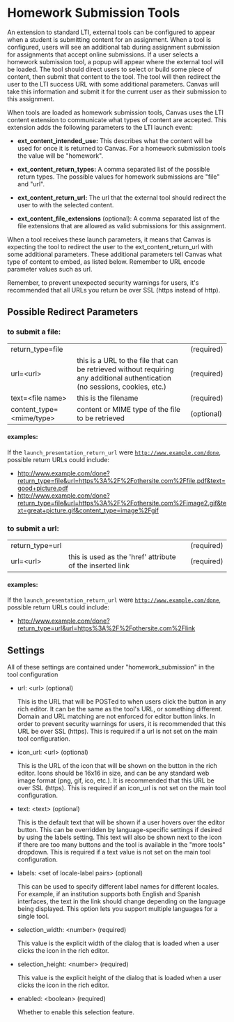 Homework Submission Tools
=================================

An extension to standard LTI, external tools can be configured
to appear when a student is submitting content for an assignment.
When a tool is configured, users will see an additional tab during
assignment submission for assignments that accept online submissions.
If a user selects a homework submission tool, a popup will appear
where the external tool will be loaded. The tool should direct users
to select or build some piece of content, then submit that content to
the tool. The tool will then redirect the user to the LTI success URL
with some additional parameters. Canvas will take this information and
submit it for the current user as their submission to this assignment.

When tools are loaded as homework submission tools, Canvas uses the
LTI content extension to communicate what types of content are
accepted.  This extension adds the following parameters to the LTI
launch event:

-   <b>ext\_content\_intended\_use:</b> This describes what the content will be used
    for once it is returned to Canvas. For a homework submission tools the
    value will be "homework".

-   <b>ext\_content\_return\_types:</b> A comma separated list of the possible return
    types.  The possible values for homework submissions are "file" and "url".

-   <b>ext\_content\_return\_url:</b> The url that the external tool should redirect
    the user to with the selected content.

-   <b>ext\_content\_file\_extensions</b> (optional): A comma separated list of the file
    extensions that are allowed as valid submissions for this assignment.

When a tool receives these launch parameters, it means that Canvas is
expecting the tool to redirect the user to the ext_content_return_url
with some additional parameters. These additional parameters tell
Canvas what type of content to embed, as listed below. Remember to
URL encode parameter values such as url.

Remember, to prevent unexpected security warnings for users, it's recommended
that all URLs you return be over SSL (https instead of http).

## Possible Redirect Parameters
### to submit a file:
<table class="tool">
  <tr>
    <td>return_type=file</td>
    <td></td>
    <td>(required)</td>
  </tr><tr>
    <td>url=&lt;url&gt;</td>
    <td>this is a URL to the file that can be retrieved without requiring any additional authentication (no sessions, cookies, etc.)</td>
    <td>(required)</td>
  </tr><tr>
    <td>text=&lt;file name&gt;</td>
    <td>this is the filename</td>
    <td>(required)</td>
  </tr><tr>
    <td>content_type=&lt;mime/type&gt;</td>
    <td>content or MIME type of the file to be retrieved</td>
    <td>(optional)</td>
  </tr>
</table>

#### examples:
If the `launch_presentation_return_url` were
<code>http://www.example.com/done</code>, possible return URLs could include:

- http://www.example.com/done?return_type=file&url=https%3A%2F%2Fothersite.com%2Ffile.pdf&text=good+picture.pdf
- http://www.example.com/done?return_type=file&url=https%3A%2F%2Fothersite.com%2Fimage2.gif&text=great+picture.gif&content_type=image%2Fgif

### to submit a url:
<table class="tool">
  <tr>
    <td>return_type=url</td>
    <td></td>
    <td>(required)</td>
  </tr><tr>
    <td>url=&lt;url&gt;</td>
    <td>this is used as the 'href' attribute of the inserted link</td>
    <td>(required)</td>
  </tr>
</table>

#### examples:
If the `launch_presentation_return_url` were
<code>http://www.example.com/done</code>, possible return URLs could include:

- http://www.example.com/done?return_type=url&url=https%3A%2F%2Fothersite.com%2Flink

## Settings
All of these settings are contained under "homework_submission" in the tool configuration

-   url: &lt;url&gt; (optional)

    This is the URL that will be POSTed to when users click the button in any rich editor. It can be the same as the tool's URL, or something different. Domain and URL matching are not enforced for editor button links. In order to prevent security warnings for users, it is recommended that this URL be over SSL (https).
    This is required if a url is not set on the main tool configuration.
  
-   icon_url: &lt;url&gt; (optional)

    This is the URL of the icon that will be shown on the button in the rich editor. Icons should be 16x16 in size, and can be any standard web image format (png, gif, ico, etc.). It is recommended that this URL be over SSL (https).
    This is required if an icon_url is not set on the main tool configuration.
  
-   text: &lt;text&gt; (optional)

    This is the default text that will be shown if a user hovers over the editor button. This can be overridden by language-specific settings if desired by using the labels setting. This text will also be shown next to the icon if there are too many buttons and the tool is available in the "more tools" dropdown.
    This is required if a text value is not set on the main tool configuration.
  
-   labels: &lt;set of locale-label pairs&gt; (optional)

    This can be used to specify different label names for different locales. For example, if an institution supports both English and Spanish interfaces, the text in the link should change depending on the language being displayed. This option lets you support multiple languages for a single tool.
  
-   selection_width: &lt;number&gt; (required)

    This value is the explicit width of the dialog that is loaded when a user clicks the icon in the rich editor.
  
-   selection_height: &lt;number&gt; (required)

    This value is the explicit height of the dialog that is loaded when a user clicks the icon in the rich editor.

-   enabled: &lt;boolean&gt; (required)

    Whether to enable this selection feature.
